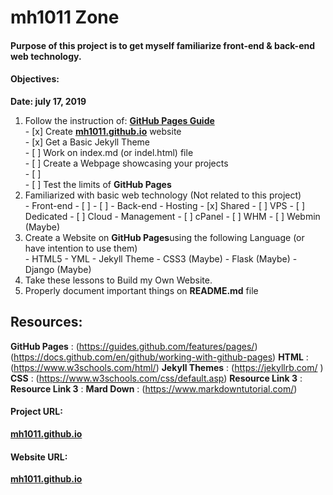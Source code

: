 # mh1011 Zone

#### Purpose of this project is to get myself familiarize front-end & back-end web technology.  

#### Objectives:  
**Date: july 17, 2019**  
01. Follow the instruction of: [**GitHub Pages Guide**](https://guides.github.com/features/pages/)    
        - [x] Create [**mh1011.github.io**](https://mh1011.github.io/) website  
        - [x] Get a Basic Jekyll Theme  
        - [ ] Work on index.md (or indel.html) file  
        - [ ] Create a Webpage showcasing your projects  
        - [ ]   
        - [ ] Test the limits of **GitHub Pages**
02. Familiarized with basic web technology (Not related to this project)    
        - Front-end
            - [ ]
            - [ ]
        - Back-end
            - Hosting
                - [x] Shared 
                - [ ] VPS
                - [ ] Dedicated
                - [ ] Cloud 
            - Management
                - [ ] cPanel
                - [ ] WHM
                - [ ] Webmin (Maybe)
03. Create a Website on **GitHub Pages**using the following Language (or have intention to use them)        
        - HTML5 
        - YML
        - Jekyll Theme
        - CSS3 (Maybe)
        - Flask (Maybe)
        - Django (Maybe)
04. Take these lessons to Build my Own Website. 
05. Properly document important things on **README.md** file 


## Resources:
**GitHub Pages**    : (https://guides.github.com/features/pages/)
                      (https://docs.github.com/en/github/working-with-github-pages)
**HTML**            : (https://www.w3schools.com/html/)
**Jekyll Themes**   : (https://jekyllrb.com/ )
**CSS**             : (https://www.w3schools.com/css/default.asp)
**Resource Link 3** :
**Resource Link 3** :
**Mard Down**       : (https://www.markdowntutorial.com/)  


#### Project URL:
[**mh1011.github.io**](https://github.com/mh1011/mh1011.github.io)
#### Website URL:
[**mh1011.github.io**](https://mh1011.github.io/)